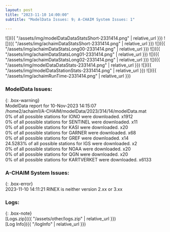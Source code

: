 ```yaml
---
layout: post
title: "2023-11-10 14:00:00"
subtitle: "ModelData Issues: 9; A-CHAIM System Issues: 1"

---
```


![]({{ "/assets/img/modelDataDataStatsShort-2331414.png" | relative_url }})
![]({{ "/assets/img/achaimDataStatsShort-2331414.png" | relative_url }})
![]({{ "/assets/img/achaimDataStatsLong00-2331414.png" | relative_url }})
![]({{ "/assets/img/achaimDataStatsLong01-2331414.png" | relative_url }})
![]({{ "/assets/img/achaimDataStatsLong02-2331414.png" | relative_url }})
![]({{ "/assets/img/modelDataDataStats-2331414.png" | relative_url }})
![]({{ "/assets/img/modelDataStationStats-2331414.png" | relative_url }})
![]({{ "/assets/img/achaimRunTime-2331414.png" | relative_url }})


### ModelData Issues:  
  
{: .box-warning}  
 ModelData report for 10-Nov-2023 14:15:07   
 /home2/achaim1/A-CHAIM/modelData/2023/314/14/modelData.mat   
 0% of all possible stations for IONO were downloaded. x1912   
 0% of all possible stations for SENTINEL were downloaded. x11   
 0% of all possible stations for KASI were downloaded. x20   
 0% of all possible stations for GARNER were downloaded. x68   
 0% of all possible stations for GREF were downloaded. x14   
 24.5283% of all possible stations for IGS were downloaded. x2   
 0% of all possible stations for NOAA were downloaded. x20   
 0% of all possible stations for QGN were downloaded. x20   
 0% of all possible stations for KARTVERKET were downloaded. x6133   
  
### A-CHAIM System Issues:  
  
{: .box-error}  
2023-11-10 14:11:21 RINEX is neither version 2.xx or 3.xx  

### Logs:  
  
{: .box-note}  
[Logs.zip]({{ "/assets/other/logs.zip" | relative_url }})  
[Log Info]({{ "/logInfo" | relative_url }})  
